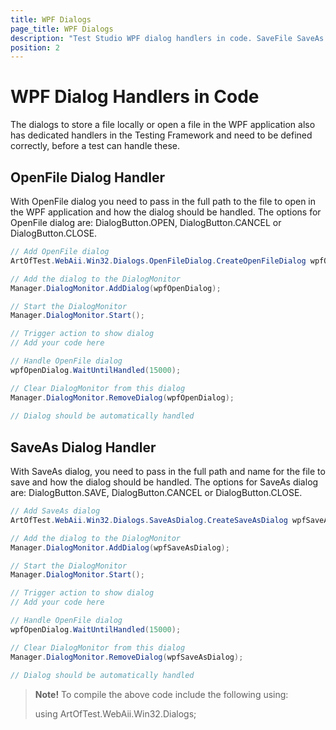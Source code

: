 ```yaml
---
title: WPF Dialogs
page_title: WPF Dialogs
description: "Test Studio WPF dialog handlers in code. SaveFile SaveAs dialog handler in WPF. OpenFile dialog handler in WPF. "
position: 2
---
```

# WPF Dialog Handlers in Code

The dialogs to store a file locally or open a file in the WPF application also has dedicated handlers in the Testing Framework and need to be defined correctly, before a test can handle these.

## OpenFile Dialog Handler

With OpenFile dialog you need to pass in the full path to the file to open in the WPF application and how the dialog should be handled. The options for OpenFile dialog are: DialogButton.OPEN, DialogButton.CANCEL or DialogButton.CLOSE.

```C#
// Add OpenFile dialog
ArtOfTest.WebAii.Win32.Dialogs.OpenFileDialog.CreateOpenFileDialog wpfOpenDialog = ArtOfTest.WebAii.Win32.Dialogs.OpenFileDialog.CreateOpenFileDialog(ActiveApplication, DialogButton.OPEN, @"d:\name");

// Add the dialog to the DialogMonitor
Manager.DialogMonitor.AddDialog(wpfOpenDialog);

// Start the DialogMonitor
Manager.DialogMonitor.Start();

// Trigger action to show dialog
// Add your code here

// Handle OpenFile dialog
wpfOpenDialog.WaitUntilHandled(15000);

// Clear DialogMonitor from this dialog
Manager.DialogMonitor.RemoveDialog(wpfOpenDialog);
  
// Dialog should be automatically handled
```

## SaveAs Dialog Handler

With SaveAs dialog, you need to pass in the full path and name for the file to save and how the dialog should be handled. The options for SaveAs dialog are: DialogButton.SAVE, DialogButton.CANCEL or DialogButton.CLOSE.

```C#
// Add SaveAs dialog
ArtOfTest.WebAii.Win32.Dialogs.SaveAsDialog.CreateSaveAsDialog wpfSaveAsDialog = ArtOfTest.WebAii.Win32.Dialogs.SaveAsDialog.CreateSaveAsDialog(ActiveApplication, DialogButton.SAVE, @"d:\name");

// Add the dialog to the DialogMonitor
Manager.DialogMonitor.AddDialog(wpfSaveAsDialog);

// Start the DialogMonitor
Manager.DialogMonitor.Start();

// Trigger action to show dialog
// Add your code here

// Handle OpenFile dialog
wpfOpenDialog.WaitUntilHandled(15000);

// Clear DialogMonitor from this dialog
Manager.DialogMonitor.RemoveDialog(wpfSaveAsDialog);
  
// Dialog should be automatically handled

```

> **Note!** To compile the above code include the following using:
>
> using ArtOfTest.WebAii.Win32.Dialogs;

